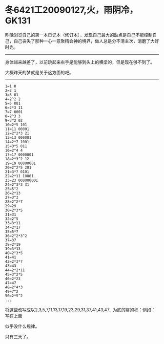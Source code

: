 # 冬6421工20090127,火，雨阴冷，GK131

昨晚浏览自己的第一本日记本（修订本），发现自己最大的缺点是自己不能控制自己，自己丧失了那种一心一意聚精会神的境界，做人总是分不清主次，消磨了大好时光。

----

身体越来越差了，以前跳起来右手是能够到头上的横梁的，但是现在够不到了。

大概昨天的梦就是关于这方面的吧。

----

    1=1 0
    2=2 1
    3=3 01
    4=2^2 2
    5=5 001
    6=2*3 11
    7=7 0001
    8=2^3 3
    9=3^2 02
    10=2*5 101
    11=11 00001
    12=2^2*3 21
    13=13 000001
    14=2*7 1001
    15=3*5 011
    16=2^4 4
    17=17 0000001
    18=2*3^2 12
    19=19 00000001
    20=2^2*5 201
    21=3*7 0101
    22=2*11 10001
    23=23 000000001
    24=2^3*3 31
    25=5^2
    26=2*13
    27=3^3
    28=2^2*7
    29=29
    30=2*3*5
    31=31
    32=2^5
    33=3*11
    34=2*17
    35=5*7
    36=2^2*3^2
    37=37
    38=2*19
    39=3*13
    40=2^3*5
    41=41
    42=2*3*7
    43=43
    44=2*2*11
    45=3^2*5
    46=2*23
    47=47
    48=2^4*3
    49=7^2
    50=2*5^2
    ...

将这些改写成以2,3,5,7,11,13,17,19,23,29,31,37,41,43,47...为底的冪的积：例如：写在上面

似乎没什么规律。

只有三天了。
